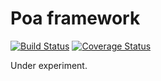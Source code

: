 # Poa framework
[![Build Status](https://travis-ci.org/Strikersoft/poa.svg?branch=master)](https://travis-ci.org/Strikersoft/poa)
[![Coverage Status](https://coveralls.io/repos/github/Strikersoft/poa/badge.svg?branch=master)](https://coveralls.io/github/Strikersoft/poa?branch=master)

Under experiment.